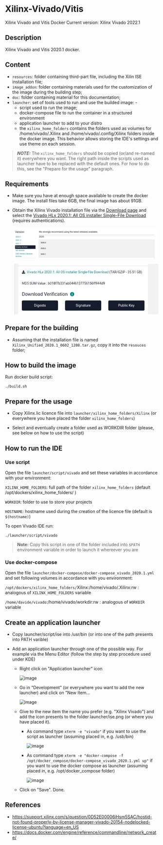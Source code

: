 Xilinx-Vivado/Vitis
===============================================================================

Xilinx Vivado and Vitis Docker 
Current version: Xilinx Vivado 2022.1

Description
-------------------------------------------------------------------------------

Xilinx Vivado and Vitis 2020.1 docker.

Content
-------------------------------------------------------------------------------

- ``resources``: folder containing third-part file, including the Xilin ISE installation file;
- ``image_addon``: folder containing materials used for the customization of the image during the building step;
- ``doc``: folder containing material for this documentation;
- ``launcher``: set of tools used to run and use the builded image: -
  - script used to run the image;
  - docker-compose file to run the container in a structured environment
  - application launcher to add to your distro
  - the ``xilinx_home_folders``  contains the folders used as volumes for /home/vivado/.Xilinx and /home/vivado/.config/Xilinx folders inside the docker image. This behavior allows storing the IDE's settings and use theme on each session.

> **_NOTE:_**  The ``xilinx_home_folders`` should be copied (or/and re-named it) everywhere you want. The right path inside the scripts used as launcher have to be replaced with the default ones. For how to do this, see the "Prepare for the usage" paragraph.


Requirements
-------------------------------------------------------------------------------

- Make sure you have at enough space available to create the docker image. The install files take 6GB, the final image has about 91GB.

- Obtain the Xilinx Vivado installation file via the [Download page](https://www.xilinx.com/support/download/index.html/content/xilinx/en/downloadNav/vivado-design-tools/archive.html) and select the [ Vivado HLx 2020.1: All OS installer Single-File Download](https://www.xilinx.com/member/forms/download/xef.html?filename=Xilinx_Unified_2020.1_0602_1208.tar.gz) (requires authentications).

    ![image](doc/installer_website_01.png)

    ![image](doc/installer_website_02.png)


Prepare for the building
-------------------------------------------------------------------------------

- Assuming that the installation file is named ``Xilinx_Unified_2020.1_0602_1208.tar.gz``, copy it into the ``resouces`` folder;


How to build the image
-------------------------------------------------------------------------------

Run docker build script:
```
./build.sh
```

Prepare for the usage
-------------------------------------------------------------------------------

- Copy Xilinx.lic licence file into ```launcher/xilinx_home_folders/Xilinx``` (or everywhere you have placed the folder ``xilinx_home_folders``)

- Select and eventually create a folder used as WORKDIR folder (please, see below on how to use the script)


How to run the IDE
-------------------------------------------------------------------------------

### Use script

Open the file ``launcher/script/vivado`` and set these variables in accordance with your environment:

``XILINX_HOME_FOLDERS``: full path of the folder ``xilinx_home_folders`` (default /opt/dockers/xilinx_home_folders/
)

``WORKDIR``: folder to use to store your projects

``HOSTNAME``: hostname used during the creation of the licence file (default is ```$(hostname)```)

To open Vivado IDE run:

```
./launcher/script/vivado
```

> **Note:** Copy this script in one of the folder included into ``$PATH`` environment variable in order to launch it whereever you are

### Use docker-compose

Open the file ```launcher/docker-compose/docker-compose_vivado_2020.1.yml``` and set following volumes in accordance with you environment:

```/opt/dockers/xilinx_home_folders/```Xilinx:/home/vivado/.Xilinx:rw : analogous of ``XILINX_HOME_FOLDERS`` variable

```/home/davide/vivado```:/home/vivado/workdir:rw : analogous of ``WORKDIR`` variable


Create an application launcher
-------------------------------------------------------------------------------

- Copy launcher/script/ise into /usr/bin (or into one of the path presents into PATH varible)

- Add an application launcher through one of the possible way. For example via the Menu Editor (follow the step by step procedure used under KDE)
    - Right click on "Application launcher" icon

        ![image](doc/app_launcher_01.png)

    - Go in "Development" (or everywhere you want to add the new launcher) and click on "New Item...

        ![image](doc/app_launcher_02.png)

    - Give to the new item the name you prefer (e.g. "Xilinx Vivado") and add the icon presents to the folder launcher/ise.png (or where you have placed it). 
    
        - As command type ```xterm -e "vivado"``` if you want to use the script as launcher (assuming placed in, e.g. /usb/bin)

            ![image](doc/app_launcher_03.png)

        - As command type ```xterm -e "docker-compose -f /opt/docker_compose/docker-compose_vivado_2020.1.yml up"``` if you want to use the docker compose as launcher (assuming placed in, e.g. /opt/docker_compose folder)

            ![image](doc/app_launcher_04.png)

    - Click on "Save". Done.

References
-------------------------------------------------------------------------------

- https://support.xilinx.com/s/question/0D52E00006iHsm5SAC/hostid-not-found-properly-by-license-manager-vivado-20154-nodelocked-license-ubuntu?language=en_US
- https://docs.docker.com/engine/reference/commandline/network_create/